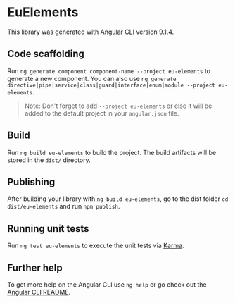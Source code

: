 # EuElements

This library was generated with [Angular CLI](https://github.com/angular/angular-cli) version 9.1.4.

## Code scaffolding

Run `ng generate component component-name --project eu-elements` to generate a new component. You can also use `ng generate directive|pipe|service|class|guard|interface|enum|module --project eu-elements`.
> Note: Don't forget to add `--project eu-elements` or else it will be added to the default project in your `angular.json` file. 

## Build

Run `ng build eu-elements` to build the project. The build artifacts will be stored in the `dist/` directory.

## Publishing

After building your library with `ng build eu-elements`, go to the dist folder `cd dist/eu-elements` and run `npm publish`.

## Running unit tests

Run `ng test eu-elements` to execute the unit tests via [Karma](https://karma-runner.github.io).

## Further help

To get more help on the Angular CLI use `ng help` or go check out the [Angular CLI README](https://github.com/angular/angular-cli/blob/master/README.md).
